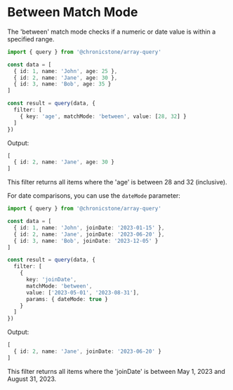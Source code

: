 # Between Match Mode

The 'between' match mode checks if a numeric or date value is within a specified range.

```ts twoslash
import { query } from '@chronicstone/array-query'

const data = [
  { id: 1, name: 'John', age: 25 },
  { id: 2, name: 'Jane', age: 30 },
  { id: 3, name: 'Bob', age: 35 }
]

const result = query(data, {
  filter: [
    { key: 'age', matchMode: 'between', value: [28, 32] }
  ]
})
```

Output:
```ts twoslash
[
  { id: 2, name: 'Jane', age: 30 }
]
```

This filter returns all items where the 'age' is between 28 and 32 (inclusive).

For date comparisons, you can use the `dateMode` parameter:

```ts twoslash
import { query } from '@chronicstone/array-query'

const data = [
  { id: 1, name: 'John', joinDate: '2023-01-15' },
  { id: 2, name: 'Jane', joinDate: '2023-06-20' },
  { id: 3, name: 'Bob', joinDate: '2023-12-05' }
]

const result = query(data, {
  filter: [
    {
      key: 'joinDate',
      matchMode: 'between',
      value: ['2023-05-01', '2023-08-31'],
      params: { dateMode: true }
    }
  ]
})
```

Output:
```ts twoslash
[
  { id: 2, name: 'Jane', joinDate: '2023-06-20' }
]
```

This filter returns all items where the 'joinDate' is between May 1, 2023 and August 31, 2023.
